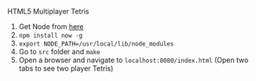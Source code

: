 HTML5 Multiplayer Tetris

1. Get Node from [here](http://nodejs.org)
2. `npm install now -g`
3. `export NODE_PATH=/usr/local/lib/node_modules`
4. Go to `src` folder and `make`
5. Open a browser and navigate to `localhost:8080/index.html` (Open two tabs to see two player Tetris)

